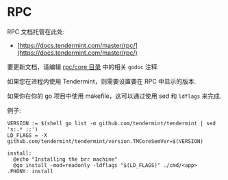 # RPC

RPC 文档托管在此处:

- [https://docs.tendermint.com/master/rpc/](https://docs.tendermint.com/master/rpc/)

要更新文档，请编辑 [rpc/core 目录](https://github.com/tendermint/tendermint/tree/master/rpc/core) 中的相关 `godoc` 注释.

如果您在进程内使用 Tendermint，则需要设置要在 RPC 中显示的版本.

如果你在你的 go 项目中使用 makefile，这可以通过使用 sed 和 `ldflags` 来完成.

例子:

```
VERSION := $(shell go list -m github.com/tendermint/tendermint | sed 's:.* ::')
LD_FLAGS = -X github.com/tendermint/tendermint/version.TMCoreSemVer=$(VERSION)

install:
  @echo "Installing the brr machine"
  @go install -mod=readonly -ldflags "$(LD_FLAGS)" ./cmd/<app>
.PHONY: install
```
